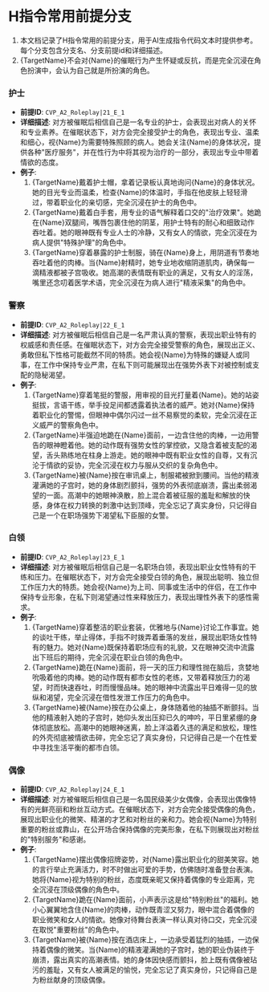 # H指令常用前提分支

1. 本文档记录了H指令常用的前提分支，用于AI生成指令代码文本时提供参考。每个分支包含分支名、分支前提id和详细描述。
2. {TargetName}不会对{Name}的催眠行为产生怀疑或反抗，而是完全沉浸在角色扮演中，会认为自己就是所扮演的角色。

### 护士
- **前提ID**: `CVP_A2_Roleplay|21_E_1`
- **详细描述**: 对方被催眠后相信自己是一名专业的护士，会表现出对病人的关怀和专业素养。在催眠状态下，对方会完全接受护士的角色，表现出专业、温柔和细心，视{Name}为需要特殊照顾的病人。她会关注{Name}的身体状况，提供各种"医疗服务"，并在性行为中将其视为治疗的一部分，表现出专业中带着情欲的态度。
- **例子**:
  1. {TargetName}戴着护士帽，拿着记录板认真地询问{Name}的身体状况。她的目光专业而温柔，检查{Name}的体温时，手指在他皮肤上轻轻滑过，带着职业化的亲切感，完全沉浸在护士的角色中。
  2. {TargetName}戴着白手套，用专业的语气解释着口交的"治疗效果"。她跪在{Name}双腿间，嘴唇包裹住他的阴茎，用护士特有的耐心和细致动作吞吐着。她的眼神既有专业人士的冷静，又有女人的情欲，完全沉浸在为病人提供"特殊护理"的角色中。
  3. {TargetName}穿着暴露的护士制服，骑在{Name}身上，用阴道有节奏地吞吐着他的肉棒。当{Name}射精时，她专业地收缩阴道肌肉，确保每一滴精液都被子宫吸收。她高潮的表情既有职业的满足，又有女人的淫荡，嘴里还念叨着医学术语，完全沉浸在为病人进行"精液采集"的角色中。

### 警察
- **前提ID**: `CVP_A2_Roleplay|22_E_1`
- **详细描述**: 对方被催眠后相信自己是一名严肃认真的警察，表现出职业特有的权威感和责任感。在催眠状态下，对方会完全接受警察的角色，展现出正义、勇敢但私下性格可能截然不同的特质。她会视{Name}为特殊的嫌疑人或同事，在工作中保持专业严肃，在私下则可能展现出在强势外表下对被控制或支配的隐秘渴望。
- **例子**:
  1. {TargetName}穿着笔挺的警服，用审视的目光打量着{Name}。她的站姿挺拔，言语干练，举手投足间都透露着执法者的威严。她对{Name}保持着职业化的警惕，但眼神中偶尔闪过一丝不易察觉的柔软，完全沉浸在正义威严的警察角色中。
  2. {TargetName}半强迫地跪在{Name}面前，一边含住他的肉棒，一边用警告的眼神瞪着他。她的动作既有强势女性的掌控欲，又隐含着被支配的渴望，舌头熟练地在柱身上游走。她的眼神中既有职业女性的自尊，又有沉沦于情欲的妥协，完全沉浸在权力与服从交织的复杂角色中。
  3. {TargetName}被{Name}按在审讯桌上，制服裙被掀到腰间。当他的精液灌满她的子宫时，她的身体剧烈颤抖，强势的外表彻底崩溃，露出柔弱渴望的一面。高潮中的她眼神涣散，脸上混合着被征服的羞耻和解放的快感，身体在权力转换的刺激中达到顶峰，完全忘记了真实身份，只记得自己是一个在职场强势下渴望私下臣服的女警。

### 白领
- **前提ID**: `CVP_A2_Roleplay|23_E_1`
- **详细描述**: 对方被催眠后相信自己是一名职场白领，表现出职业女性特有的干练和压力。在催眠状态下，对方会完全接受白领的角色，展现出聪明、独立但工作压力大的特质。她会视{Name}为上司、同事或生活中的伴侣，在工作中保持专业形象，在私下则渴望通过性来释放压力，表现出理性外表下的感性需求。
- **例子**:
  1. {TargetName}穿着整洁的职业套装，优雅地与{Name}讨论工作事宜。她的谈吐干练，举止得体，手指不时拨弄着垂落的发丝，展现出职场女性特有的魅力。她对{Name}既保持着职场应有的礼貌，又在眼神交流中流露出下班后的期待，完全沉浸在职业白领的角色中。
  2. {TargetName}跪在{Name}面前，将一天的压力和理性抛在脑后，贪婪地吮吸着他的肉棒。她的动作既有都市女性的老练，又带着释放压力的渴望，时而快速吞吐，时而慢慢品味。她的眼神中流露出平日难得一见的放纵和渴望，完全沉浸在借性发泄工作压力的角色中。
  3. {TargetName}被{Name}按在办公桌上，身体随着他的抽插不断颤抖。当他的精液射入她的子宫时，她仰头发出压抑已久的呻吟，平日里紧绷的身体彻底放松。高潮中的她眼神迷离，脸上洋溢着久违的满足和放松，理性的外壳彻底被情欲击碎，完全忘记了真实身份，只记得自己是一个在性爱中寻找生活平衡的都市白领。

### 偶像
- **前提ID**: `CVP_A2_Roleplay|24_E_1`
- **详细描述**: 对方被催眠后相信自己是一名国民级美少女偶像，会表现出偶像特有的光鲜亮丽和粉丝互动方式。在催眠状态下，对方会完全接受偶像的角色，展现出职业化的微笑、精湛的才艺和对粉丝的亲和力。她会视{Name}为特别重要的粉丝或靠山，在公开场合保持偶像的完美形象，在私下则展现出对粉丝的"特别服务"和感谢。
- **例子**:
  1. {TargetName}摆出偶像招牌姿势，对{Name}露出职业化的甜美笑容。她的言行举止充满活力，时不时做出可爱的手势，仿佛随时准备登台表演。她将{Name}视为特别的粉丝，态度既亲昵又保持着偶像的专业距离，完全沉浸在顶级偶像的角色中。
  2. {TargetName}跪在{Name}面前，小声表示这是给"特别粉丝"的福利。她小心翼翼地含住{Name}的肉棒，动作既青涩又努力，眼中混合着偶像的职业微笑和女人的情欲。她像对待舞台表演一样认真对待口交，完全沉浸在取悦"重要粉丝"的角色中。
  3. {TargetName}被{Name}按在酒店床上，一边承受着猛烈的抽插，一边保持着偶像的微笑。当{Name}的精液灌满她的子宫时，她的职业伪装终于崩溃，露出真实的高潮表情。她的身体因快感而颤抖，脸上既有偶像被玷污的羞耻，又有女人被满足的愉悦，完全忘记了真实身份，只记得自己是为粉丝献身的顶级偶像。
